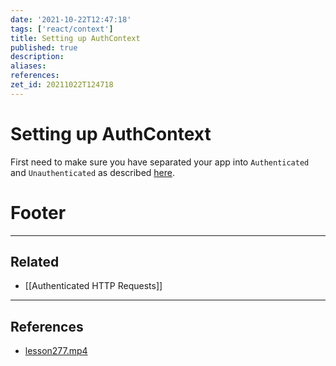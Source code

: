 ```yaml
---
date: '2021-10-22T12:47:18'
tags: ['react/context']
title: Setting up AuthContext
published: true
description:
aliases:
references:
zet_id: 20211022T124718
---
```


# Setting up AuthContext

First need to make sure you have separated your app into `Authenticated` and `Unauthenticated` as described [here](Authenticated%20HTTP%20Requests.md).




# Footer

---
## Related

- [[Authenticated HTTP Requests]]

---

## References
- [lesson277.mp4](hook://file/4m6YYTnfP?p=RXBpY1JlYWN0IC0gRXBpYyBSZWFjdCBQcm8vOS4gQnVpbGQgYW4gRXBpYyBSZWFjdCBBcHAgKw==&n=lesson277%2Emp4)